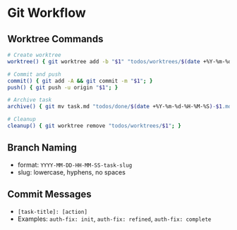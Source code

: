 # Git Workflow

## Worktree Commands
```bash
# Create worktree
worktree() { git worktree add -b "$1" "todos/worktrees/$(date +%Y-%m-%d-%H-%M-%S)-$1/"; }

# Commit and push
commit() { git add -A && git commit -m "$1"; }
push() { git push -u origin "$1"; }

# Archive task
archive() { git mv task.md "todos/done/$(date +%Y-%m-%d-%H-%M-%S)-$1.md"; }

# Cleanup
cleanup() { git worktree remove "todos/worktrees/$1"; }
```

## Branch Naming
- format: `YYYY-MM-DD-HH-MM-SS-task-slug`
- slug: lowercase, hyphens, no spaces

## Commit Messages
- `[task-title]: [action]`
- Examples: `auth-fix: init`, `auth-fix: refined`, `auth-fix: complete`